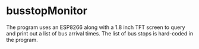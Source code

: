 # busstopMonitor
The program uses an ESP8266 along with a 1.8 inch TFT screen to query 
and print out a list of bus arrival times. The list of bus stops is hard-coded in the program.
